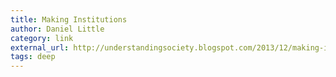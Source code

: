 ```yaml
---
title: Making Institutions
author: Daniel Little
category: link
external_url: http://understandingsociety.blogspot.com/2013/12/making-institutions.html
tags: deep
---
```


